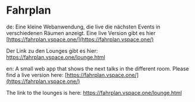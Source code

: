 # Fahrplan
de: Eine kleine Webanwendung, die live die nächsten Events in verschiedenen Räumen anzeigt. Eine live Version gibt es hier [https://fahrplan.vspace.one/](https://fahrplan.vspace.one/)

Der Link zu den Lounges gibt es hier: https://fahrplan.vspace.one/lounge.html

en: A small web app that shows the next talks in the different room. Please find a live version here: [https://fahrplan.vspace.one/](https://fahrplan.vspace.one/)

The link to the lounges is here: https://fahrplan.vspace.one/lounge.html
